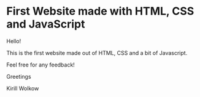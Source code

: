 # First Website made with HTML, CSS and JavaScript

Hello!

This is the first website made out of HTML, CSS and a bit of Javascript.

Feel free for any feedback!

Greetings

Kirill Wolkow
